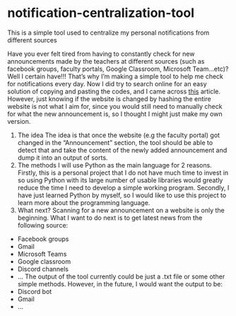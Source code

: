 # notification-centralization-tool
This is a simple tool used to centralize my personal notifications from different sources

Have you ever felt tired from having to constantly check for new announcements made by the teachers at different sources (such as facebook groups, faculty portals, Google Classroom, Microsoft Team…etc)?
Well I certain have!!!
That’s why I’m making a simple tool to help me check for notifications every day. Now I did try to search online for an easy solution of copying and pasting the codes, and I came across [this](https://www.geeksforgeeks.org/python-script-to-monitor-website-changes/) article. However, just knowing if the website is changed by hashing the entire website is not what I aim for, since you would still need to manually check for what the new announcement is, so I thought I might just make my own version.
1.	The idea
The idea is that once the website (e.g the faculty portal)  got changed in the “Announcement” section, the tool should be able to detect that and take the content of the newly added announcement and dump it into an output of sorts.
2.	The methods
I will use Python as the main language for 2 reasons. Firstly, this is a personal project that I do not have much time to invest in so using Python with its large number of usable libraries would greatly reduce the time I need to develop a simple working program. Secondly, I have just learned Python by myself, so I would like to use this project to learn more about the programming language.
3.	What next?
Scanning for a new announcement on a website is only the beginning. What I want to do next is to get latest news from the following source:
-	Facebook groups
-	Gmail
-	Microsoft Teams
-	Google classroom
-	Discord channels
-	…
The output of the tool currently could be just a .txt file or some other simple methods. However, in the future, I would want the output to be:
-	Discord bot
-	Gmail
-	…
